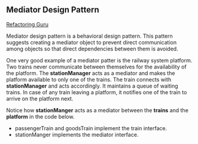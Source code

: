 ## Mediator Design Pattern

[Refactoring Guru](https://refactoring.guru/design-patterns/mediator)

Mediator design pattern is a behavioral design pattern. This pattern suggests creating a mediator object to prevent direct communication among objects so that direct dependencies between them is avoided.

One very good example of a mediator patter is the railway system platform.  Two trains never communicate between themselves for the availability of the platform. The **stationManager** acts as a mediator and makes the platform available to only one of the trains. The train connects with **stationManager** and acts accordingly. It maintains a queue of waiting trains. In case of any train leaving a platform, it notifies one of the train to arrive on the platform next.

Notice how **stationManger** acts as a mediator between the **trains** and the **platform** in the code below.

 - passengerTrain and goodsTrain implement the train interface.
 - stationManger implements the mediator interface.